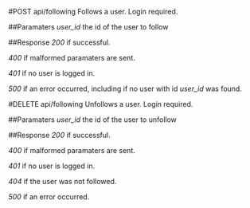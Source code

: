 #POST api/following
Follows a user. Login required.

##Paramaters
_user_id_ the id of the user to follow

##Response
_200_ if successful.

_400_ if malformed paramaters are sent.

_401_ if no user is logged in.

_500_ if an error occurred, including if no user with id _user_id_ was found.

#DELETE api/following
Unfollows a user. Login required.

##Paramaters
_user_id_ the id of the user to unfollow

##Response
_200_ if successful.

_400_ if malformed paramaters are sent.

_401_ if no user is logged in.

_404_ if the user was not followed.

_500_ if an error occurred.



